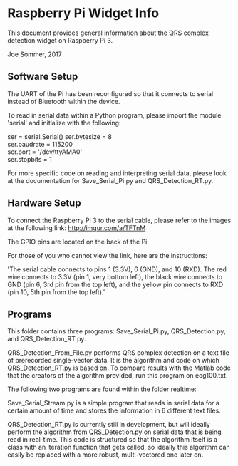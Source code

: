 Raspberry Pi Widget Info
==========

This document provides general information about the QRS complex detection widget on Raspberry Pi 3.

Joe Sommer, 2017

## Software Setup ##
  The UART of the Pi has been reconfigured so that it connects to serial instead of Bluetooth within the device. 

To read in serial data within a Python program, please import the module 'serial' and initialize with the following:

ser = serial.Serial() 
ser.bytesize = 8      
ser.baudrate = 115200  
ser.port = '/dev/ttyAMA0'  
ser.stopbits = 1

For more specific code on reading and interpreting serial data, please look at the documentation for Save_Serial_Pi.py and 
QRS_Detection_RT.py. 


## Hardware Setup ## 
  To connect the Raspberry Pi 3 to the serial cable, please refer to the images at the following link: http://imgur.com/a/TFTnM

The GPIO pins are located on the back of the Pi. 

  For those of you who cannot view the link, here are the instructions: 
  
  'The serial cable connects to pins 1 (3.3V), 6 (GND), and 10 (RXD). 
The red wire connects to 3.3V (pin 1, very bottom left), the black wire connects to GND (pin 6, 3rd pin from the top left), 
and the yellow pin connects to RXD (pin 10, 5th pin from the top left).'


## Programs ## 
  This folder contains three programs: Save_Serial_Pi.py, QRS_Detection.py, and QRS_Detection_RT.py. 
  
  QRS_Detection_From_File.py performs QRS complex detection on a text file of prerecorded single-vector data. It is the algorithm and code on which QRS_Detection_RT.py is based on. To compare results with the Matlab code that the creators of the algorithm provided, run this program on ecg100.txt.  
  
  The following two programs are found within the folder realtime: 
  
  Save_Serial_Stream.py is a simple program that reads in serial data for a certain amount of time and stores the information in 6 
different text files. 

  QRS_Detection_RT.py is currently still in development, but will ideally perform the algorithm from QRS_Detection.py on serial data 
that is being read in real-time. This code is structured so that the algorithm itself is a class with an iteration function that 
gets called, so ideally this algorithm can easily be replaced with a more robust, multi-vectored one later on. 
